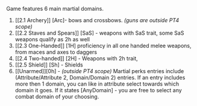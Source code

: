 
Game features 6 main martial domains.
1. [[2.1 Archery]] [Arc]-  bows and crossbows. *(guns are outside PT4 scope)*
2. [[2.2 Staves and Spears]] [SaS] - weapons with SaS trait, some SaS weapons qualify as 2h as well 
3. [[2.3 One-Handed]] [1H] proficiency in all one handed melee weapons, from maces and axes to daggers
4. [[2.4 Two-handed]] [2H] - Weapons with 2h trait, 
5. [[2.5 Shield]] [Sh] - Shields
6. [[Unarmed]][0h] - *(outside PT4 scope)*
Martial perks entries include (Attribute/Attribute 2, Domain/Domain 2) entries. If an entry includes more then 1 domain, you can like in attribute select towards which domain it goes. If it states [AnyDomain] - you are free to select any combat domain of your choosing.

